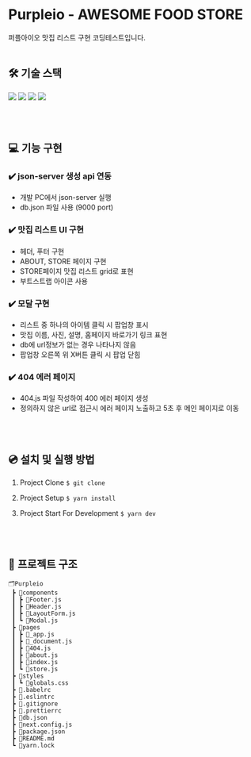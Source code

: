 # Purpleio - AWESOME FOOD STORE

퍼플아이오 맛집 리스트 구현 코딩테스트입니다.
<br/><br/>

## 🛠 기술 스택

<img src="https://img.shields.io/badge/Next.js-000000?style=flat-square&logo=Next.js&logoColor=white"/> <img src="https://img.shields.io/badge/REACT-61DAFB?style=flat-square&logo=React&logoColor=white"/> <img src="https://img.shields.io/badge/STYLED--COMPONENTS-DB7093?style=flat-square&logo=STYLED-COMPONENTS&logoColor=white"/> <img src="https://img.shields.io/badge/Bootstrap-7952B3?style=flat-square&logo=Bootstrap&logoColor=white"/>

<br/><br/>

## 💻 기능 구현

### ✔️ json-server 생성 api 연동

- 개발 PC에서 json-server 실행
- db.json 파일 사용 (9000 port)

### ✔️ 맛집 리스트 UI 구현

- 헤더, 푸터 구현
- ABOUT, STORE 페이지 구현
- STORE페이지 맛집 리스트 grid로 표현
- 부트스트랩 아이콘 사용

### ✔️ 모달 구현

- 리스트 중 하나의 아이템 클릭 시 팝업창 표시
- 맛집 이름, 사진, 설명, 홈페이지 바로가기 링크 표현
- db에 url정보가 없는 경우 나타나지 않음
- 팝업창 오른쪽 위 X버튼 클릭 시 팝업 닫힘

### ✔️ 404 에러 페이지

- 404.js 파일 작성하여 400 에러 페이지 생성
- 정의하지 않은 url로 접근시 에러 페이지 노출하고 5초 후 메인 페이지로 이동

<br/><br/>

## 💿 설치 및 실행 방법

1. Project Clone
   `$ git clone`

2. Project Setup
   `$ yarn install`

3. Project Start For Development
   `$ yarn dev`

<br/><br/>

## 📍 프로젝트 구조

```
🗂Purpleio
 ┣ 📂components
 ┃ ┣ 📄Footer.js
 ┃ ┣ 📄Header.js
 ┃ ┣ 📄LayoutForm.js
 ┃ ┗ 📄Modal.js
 ┣ 📂pages
 ┃ ┣ 📄_app.js
 ┃ ┣ 📄_document.js
 ┃ ┣ 📄404.js
 ┃ ┣ 📄about.js
 ┃ ┣ 📄index.js
 ┃ ┗ 📄store.js
 ┣ 📂styles
 ┃ ┗ 📄globals.css
 ┣ 📄.babelrc
 ┣ 📄.eslintrc
 ┣ 📄.gitignore
 ┣ 📄.prettierrc
 ┣ 📄db.json
 ┣ 📄next.config.js
 ┣ 📄package.json
 ┣ 📄README.md
 ┗ 📄yarn.lock
```
